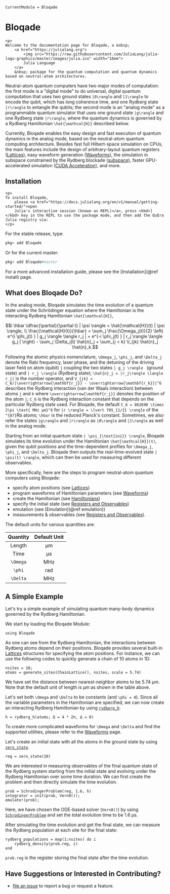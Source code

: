 ```@meta
CurrentModule = Bloqade
```

# Bloqade

```@raw html
<p>
Welcome to the documentation page for Bloqade, a &nbsp;
    <a href="https://julialang.org">
        <img src="https://raw.githubusercontent.com/JuliaLang/julia-logo-graphics/master/images/julia.ico" width="16em">
        Julia Language
    </a>
    &nbsp; package for the quantum computation and quantum dynamics based on neutral-atom architectures.
```

Neutral-atom quantum computers have two major modes of computation: the first mode is a "digital mode" to do universal, digital quantum computation that uses two ground states ``|0\rangle`` and ``|1\rangle`` to encode the qubit, which has long coherence time, and one Rydberg state ``|r\rangle`` to entangle the qubits; the second mode is an "analog mode" as a programmable quantum simulator that uses one ground state ``|g\rangle`` and one Rydberg state ``|r\rangle``, where the quantum dynamics is governed by a Rydberg Hamiltonian ``\hat{\mathcal{H}}`` described below.

Currently, Bloqade enables the easy design and fast execution of quantum dynamics in the analog mode,  based on the neutral-atom quantum computing architecture. Besides fast full Hilbert-space simulation on CPUs, the main features include the design of arbitrary-layout quantum registers ([Lattices](@ref)), easy waveform generation ([Waveforms](@ref)), the simulation in subspace constrained by the Rydberg blockade ([subspace](@ref)), faster GPU-accelerated simulation ([CUDA Acceleration](@ref)), and more.

## Installation

```@raw html
<p>
To install Bloqade,
    please <a href="https://docs.julialang.org/en/v1/manual/getting-started/">open
    Julia's interactive session (known as REPL)</a>, press <kbd>]</kbd> key in the REPL to use the package mode, and then add the QuEra Julia registry via:
</p>
```

For the stable release, type:

```julia
pkg> add Bloqade
```

Or for the current master:

```julia
pkg> add Bloqade#master
```

For a more advanced installation guide, please see the [Installation](@ref install) page.

## What does Bloqade Do?


In the analog mode, Bloqade simulates the time evolution of a quantum state under the Schrödinger equation where the Hamiltonian is the interacting Rydberg Hamiltonian ``\hat{\mathcal{H}}``, 

```math
i \hbar \dfrac{\partial}{\partial t} | \psi \rangle = \hat{\mathcal{H}}(t) | \psi \rangle,  \\

\frac{\mathcal{H}(t)}{\hbar} = \sum_j \frac{\Omega_j(t)}{2} \left( e^{i \phi_j(t) } | g_j \rangle  \langle r_j | + e^{-i \phi_j(t) } | r_j \rangle  \langle g_j | \right) - \sum_j \Delta_j(t) \hat{n}_j + \sum_{j < k} V_{jk} \hat{n}_j \hat{n}_k.
```

Following the atomic physics nomenclature, ``\Omega_j``, ``\phi_j``, and ``\Delta_j``  denote the Rabi frequency, laser phase, and the detuning of the driving laser field on atom (qubit) ``j`` coupling the two states  ``| g_j \rangle `` (ground state) and `` | r_j \rangle `` (Rydberg state); ``\hat{n}_j = |r_j\rangle \langle r_j|`` is the number operator, and ``V_{jk} = C_6/|\overrightarrow{\mathbf{r_j}} - \overrightarrow{\mathbf{r_k}}|^6`` describes the Rydberg interaction (van der Waals interaction) between atoms ``j`` and ``k`` where ``\overrightarrow{\mathbf{r_j}}`` denotes the position of the atom ``j``; ``C_6`` is the Rydberg interaction constant that depends on the particular Rydberg state used. For Bloqade, the default ``C_6 = 862690 \times 2\pi \text{ MHz μm}^6`` for ``|r \rangle = \lvert 70S_{1/2} \rangle`` of the ``^{87}``Rb atoms; ``\hbar`` is the reduced Planck's constant. Sometimes, we also refer the states ``|g\rangle`` and ``|r\rangle`` as ``|0\rangle`` and ``|1\rangle`` as well in the analog mode.

Starting from an initial quantum state ``| \psi_{\text{ini}} \rangle``, Bloqade simulates its time evolution under the Hamiltonian ``\hat{\mathcal{H}}(t)``, given the qubit positions and the time-dependent profiles for  ``\Omega_j``, ``\phi_j``, and ``\Delta_j``. Bloqade then outputs the real-time-evolved state ``| \psi(t) \rangle``, which can then be used for measuring different observables.

More specifically, here are the steps to program neutral-atom quantum computers using Bloqade:

- specify atom positions (see [Lattices](@ref))
- program waveforms of Hamiltonian parameters (see [Waveforms](@ref))  
- create the Hamiltonian (see [Hamiltonians](@ref))
- specify the initial state (see [Registers and Observables](@ref))
- emulation (see [Emulation](@ref emulation))
- measurements & observables (see [Registers and Observables](@ref)).

The default units for various quantities are: 

| Quantity      | Default Unit |
| :---:         |    :----:   |
| Length        |  μm         |
| Time          |  μs         |
| ``\Omega``    |  MHz        |
| ``\phi``      |  rad        |
| ``\Delta``    |  MHz        |


## A Simple Example

Let's try a simple example of simulating quantum many-body dynamics governed by the Rydberg Hamiltonian. 

We start by loading the Bloqade Module:

```@repl quick-start
using Bloqade
```

As one can see from the Rydberg Hamiltonian, the interactions between Rydberg atoms depend on their positions. Bloqade provides several built-in [Lattices](@ref) structures for specifying the atom positions. For instance, we can use the following codes to quickly generate a chain of 10 atoms in 1D: 

```@repl quick-start
nsites = 10;
atoms = generate_sites(ChainLattice(), nsites, scale = 5.74)
```
We have set the distance between nearest-neighbor atoms to be 5.74 μm. Note that the default unit of length is μm as shown in the table above.

Let's set both ``\Omega`` and ``\Delta`` to be constants (and ``\phi = 0``). Since all the variable parameters in the Hamiltonian are specified, we can now create an interacting Rydberg Hamiltonian by using [`rydberg_h`](@ref): 

```@repl quick-start
h = rydberg_h(atoms; Ω = 4 * 2π, Δ = 0)
```

To create more complicated waveforms for ``\Omega`` and ``\Delta`` and find the supported utilities, please refer to the [Waveforms](@ref) page.

Let's create an initial state with all the atoms in the ground state by using [`zero_state`](@ref).

```@repl quick-start
reg = zero_state(10)
```

We are interested in measuring observables of the final quantum state of the Rydberg system starting from the initial state and evolving under the Rydberg Hamiltonian over some time duration. We can first create the problem and then directly simulate the time evolution.

```@repl quick-start
prob = SchrodingerProblem(reg, 1.6, h)
integrator = init(prob, Vern8());
emulate!(prob);
```
Here, we have chosen the ODE-based solver (`Vern8()`) by using [`SchrodingerProblem`](@ref) and set the total evolution time to be 1.6 μs.

After simulating the time evolution and get the final state, we can measure the Rydberg population at each site for the final state: 

```@repl quick-start
rydberg_populations = map(1:nsites) do i
    rydberg_density(prob.reg, i)
end
```
`prob.reg` is the register storing the final state after the time evolution.

## Have Suggestions or Interested in Contributing?

- [file an issue](https://github.com/QuEraComputing/Bloqade.jl/issues) to report a bug or request a feature.
